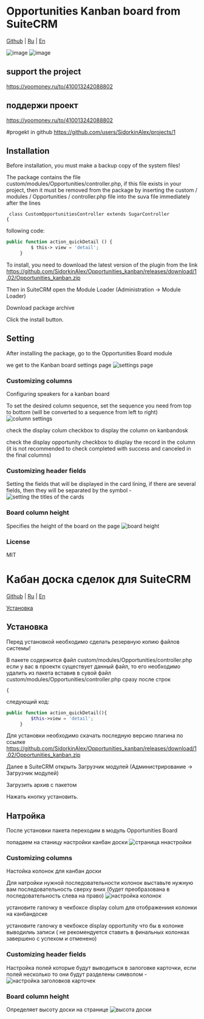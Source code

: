 # Opportunities Kanban board from SuiteCRM

[Github](https://github.com/SidorkinAlex/Opportunities_kanban) | 
[Ru](#Кабан-доска-сделок-для-SuiteCRM) |
[En](#Opportunities-Kanban-board-from-SuiteCRM)

![image](http://web-seedteam.ru/wp-content/uploads/2020/12/Снимок-экрана-от-2020-12-04-18-12-29.png)
![image](http://web-seedteam.ru/wp-content/uploads/2020/12/Снимок-экрана-от-2020-12-04-18-38-51.png)

## support the project
https://yoomoney.ru/to/410013242088802

## поддержи проект
https://yoomoney.ru/to/410013242088802



#progekt in github
https://github.com/users/SidorkinAlex/projects/1

## Installation

Before installation, you must make a backup copy of the system files!

The package contains the file custom/modules/Opportunities/controller.php, if this file exists in your project, then it must be removed from the package by inserting the custom / modules / Opportunities / controller.php file into the suva file immediately after the lines 

```
 class CustomOpportunitiesController extends SugarController
{
```

following code:

``` php
public function action_quickDetail () {
         $ this-> view = 'detail';
     }
```



To install, you need to download the latest version of the plugin from the link https://github.com/SidorkinAlex/Opportunities_kanban/releases/download/1.02/Opportunities_kanban.zip

Then in SuiteCRM open the Module Loader (Administration -> Module Loader)

Download package archive

Click the install button.


## Setting
After installing the package, go to the Opportunities Board module

we get to the Kanban board settings page
![settings page](http://web-seedteam.ru/wp-content/uploads/2020/12/%D0%A1%D1%82%D1%80%D0%B0%D0%BD%D0%B8%D1%86%D0%B0-%D0%BD%D0%B0%D1%81%D1%82%D1%80%D0%BE%D0%B5%D0%BA-1024x479.png)

### Customizing columns
Configuring speakers for a kanban board


To set the desired column sequence, set the sequence you need from top to bottom (will be converted to a sequence from left to right)
 ![column settings](http://web-seedteam.ru/wp-content/uploads/2020/12/%D0%A1%D1%82%D1%80%D0%B0%D0%BD%D0%B8%D1%86%D0%B0-%D0%BD%D0%B0%D1%81%D1%82%D1%80%D0%BE%D0%B5%D0%BA-%D0%BA%D0%BE%D0%BB%D0%BE%D0%BD%D0%BE%D0%BA.png)

 check the display colum checkbox to display the column on kanbandosk
 
 check the display opportunity checkbox to display the record in the column (it is not recommended to check completed with success and canceled in the final columns)
 
 
 ### Customizing header fields
 Setting the fields that will be displayed in the card lining, if there are several fields, then they will be separated by the symbol -
 ![setting the titles of the cards](http://web-seedteam.ru/wp-content/uploads/2020/12/screenshot-0.0.0.0-2020.12.04-18_00_14.png)
 
 
### Board column height

   Specifies the height of the board on the page
![board height](http://web-seedteam.ru/wp-content/uploads/2020/12/screenshot-0.0.0.0-2020.12.04-18_06_18.png)

### License
MIT


# Кабан доска сделок для SuiteCRM
[Github](https://github.com/SidorkinAlex/Opportunities_kanban) | 
[Ru](#Кабан-доска-сделок-для-SuiteCRM) |
[En](#Opportunities-Kanban-board-from-SuiteCRM)

[Установка](#Установка)

## Установка

Перед установкой необходимо сделать резервную копию файлов системы!

В пакете содержится файл custom/modules/Opportunities/controller.php если у вас в проектк существует данный файл, то его необходимо удалить из пакета вставив в сувой файл custom/modules/Opportunities/controller.php сразу после строк 

```class CustomOpportunitiesController extends SugarController
{
```
следующий код:
``` php
public function action_quickDetail(){
         $this->view = 'detail';
     }
```



Для установки необходимо скачать последную версию плагина по ссылке https://github.com/SidorkinAlex/Opportunities_kanban/releases/download/1.02/Opportunities_kanban.zip

Далее в SuiteCRM открыть Загрузчик модулей (Администрирование -> Загрузчик модулей)

Загрузить архив с пакетом

Нажать кнопку установить.

## Натройка
После установки пакета переходим в модуль Opportunities Board

попадаем на станицу настройки канбан доски
![страница ннастройки](http://web-seedteam.ru/wp-content/uploads/2020/12/%D0%A1%D1%82%D1%80%D0%B0%D0%BD%D0%B8%D1%86%D0%B0-%D0%BD%D0%B0%D1%81%D1%82%D1%80%D0%BE%D0%B5%D0%BA-1024x479.png)

### Сustomizing columns
Настойка колонок для канбан доски


Для натройки нужной последовательности колонок выставьте нужную вам последовательность сверху вних (будет преобразована в последовательность слева на право)
 ![настройка колонок](http://web-seedteam.ru/wp-content/uploads/2020/12/Страница-настроек-колонок.png)

 установите галочку в чекбоксе display colum для отображениия колонки на канбандоске
 
 установите галочку в чекбоксе display opportunity что бы в колонке выводилиь записи ( не рекомендуется ставить в финальных колонках завершено с успехом и отменено)
 
 
 ### Сustomizing header fields
 Настройка полей которые будут выводиться в залоговке карточки, если полей несколько то они будут разделены символом  -
 ![настройка заголовков карточек](http://web-seedteam.ru/wp-content/uploads/2020/12/screenshot-0.0.0.0-2020.12.04-18_00_14.png)
 
 
### Board column height

   Определяет высоту доски на странице
![высота доски](http://web-seedteam.ru/wp-content/uploads/2020/12/screenshot-0.0.0.0-2020.12.04-18_06_18.png)
